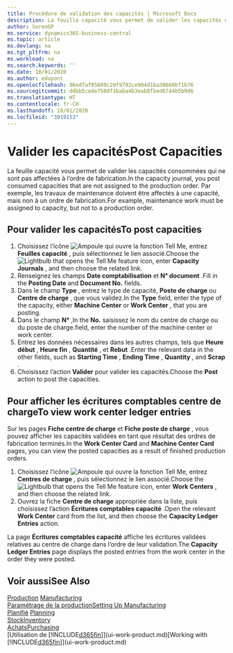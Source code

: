 ```yaml
---
title: Procédure de validation des capacités | Microsoft Docs
description: La feuille capacité vous permet de valider les capacités consommées qui ne sont pas affectées à l’ordre de fabrication. Par exemple, les travaux de maintenance doivent être affectés à une capacité, mais non à un ordre de fabrication.
author: SorenGP
ms.service: dynamics365-business-central
ms.topic: article
ms.devlang: na
ms.tgt_pltfrm: na
ms.workload: na
ms.search.keywords: ''
ms.date: 10/01/2020
ms.author: edupont
ms.openlocfilehash: 96ed7af85889c20f9792ce904d1ba30660bf1b76
ms.sourcegitcommit: ddbb5cede750df1baba4b3eab8fbed6744b5b9d6
ms.translationtype: HT
ms.contentlocale: fr-CH
ms.lasthandoff: 10/01/2020
ms.locfileid: "3919153"
---
```

# <a name="post-capacities"></a><span data-ttu-id="334ea-104">Valider les capacités</span><span class="sxs-lookup"><span data-stu-id="334ea-104">Post Capacities</span></span>
<span data-ttu-id="334ea-105">La feuille capacité vous permet de valider les capacités consommées qui ne sont pas affectées à l’ordre de fabrication.</span><span class="sxs-lookup"><span data-stu-id="334ea-105">In the capacity journal, you post consumed capacities that are not assigned to the production order.</span></span> <span data-ttu-id="334ea-106">Par exemple, les travaux de maintenance doivent être affectés à une capacité, mais non à un ordre de fabrication.</span><span class="sxs-lookup"><span data-stu-id="334ea-106">For example, maintenance work must be assigned to capacity, but not to a production order.</span></span>  

## <a name="to-post-capacities"></a><span data-ttu-id="334ea-107">Pour valider les capacités</span><span class="sxs-lookup"><span data-stu-id="334ea-107">To post capacities</span></span>  
1.  <span data-ttu-id="334ea-108">Choisissez l’icône ![Ampoule qui ouvre la fonction Tell Me](media/ui-search/search_small.png "Dites-moi ce que vous voulez faire"), entrez **Feuilles capacité** , puis sélectionnez le lien associé.</span><span class="sxs-lookup"><span data-stu-id="334ea-108">Choose the ![Lightbulb that opens the Tell Me feature](media/ui-search/search_small.png "Tell me what you want to do") icon, enter **Capacity Journals** , and then choose the related link.</span></span>  
2.  <span data-ttu-id="334ea-109">Renseignez les champs **Date comptabilisation** et **N° document** .</span><span class="sxs-lookup"><span data-stu-id="334ea-109">Fill in the **Posting Date** and **Document No.** fields.</span></span>  
3.  <span data-ttu-id="334ea-110">Dans le champ **Type** , entrez le type de capacité, **Poste de charge** ou **Centre de charge** , que vous validez.</span><span class="sxs-lookup"><span data-stu-id="334ea-110">In the **Type** field, enter the type of the capacity, either **Machine Center** or **Work Center** , that you are posting.</span></span>  
4.  <span data-ttu-id="334ea-111">Dans le champ **N°** ,</span><span class="sxs-lookup"><span data-stu-id="334ea-111">In the **No.**</span></span> <span data-ttu-id="334ea-112">saisissez le nom du centre de charge ou du poste de charge.</span><span class="sxs-lookup"><span data-stu-id="334ea-112">field, enter the number of the machine center or work center.</span></span>  
5.  <span data-ttu-id="334ea-113">Entrez les données nécessaires dans les autres champs, tels que **Heure début** , **Heure fin** , **Quantité** , et **Rebut** .</span><span class="sxs-lookup"><span data-stu-id="334ea-113">Enter the relevant data in the other fields, such as **Starting Time** , **Ending Time** , **Quantity** , and **Scrap** .</span></span>  
6.  <span data-ttu-id="334ea-114">Choisissez l’action **Valider** pour valider les capacités.</span><span class="sxs-lookup"><span data-stu-id="334ea-114">Choose the **Post** action to post the capacities.</span></span>  

## <a name="to-view-work-center-ledger-entries"></a><span data-ttu-id="334ea-115">Pour afficher les écritures comptables centre de charge</span><span class="sxs-lookup"><span data-stu-id="334ea-115">To view work center ledger entries</span></span>  
<span data-ttu-id="334ea-116">Sur les pages **Fiche centre de charge** et **Fiche poste de charge** , vous pouvez afficher les capacités validées en tant que résultat des ordres de fabrication terminés.</span><span class="sxs-lookup"><span data-stu-id="334ea-116">In the **Work Center Card** and **Machine Center Card** pages, you can view the posted capacities as a result of finished production orders.</span></span>    
1.  <span data-ttu-id="334ea-117">Choisissez l’icône ![Ampoule qui ouvre la fonction Tell Me](media/ui-search/search_small.png "Dites-moi ce que vous voulez faire"), entrez **Centres de charge** , puis sélectionnez le lien associé.</span><span class="sxs-lookup"><span data-stu-id="334ea-117">Choose the ![Lightbulb that opens the Tell Me feature](media/ui-search/search_small.png "Tell me what you want to do") icon, enter **Work Centers** , and then choose the related link.</span></span>  
2.  <span data-ttu-id="334ea-118">Ouvrez la fiche **Centre de charge** appropriée dans la liste, puis choisissez l’action **Écritures comptables capacité** .</span><span class="sxs-lookup"><span data-stu-id="334ea-118">Open the relevant **Work Center** card from the list, and then choose the **Capacity Ledger Entries** action.</span></span>  

<span data-ttu-id="334ea-119">La page **Écritures comptables capacité** affiche les écritures validées relatives au centre de charge dans l’ordre de leur validation.</span><span class="sxs-lookup"><span data-stu-id="334ea-119">The **Capacity Ledger Entries** page displays the posted entries from the work center in the order they were posted.</span></span>   

## <a name="see-also"></a><span data-ttu-id="334ea-120">Voir aussi</span><span class="sxs-lookup"><span data-stu-id="334ea-120">See Also</span></span>  
<span data-ttu-id="334ea-121">[Production](production-manage-manufacturing.md)  </span><span class="sxs-lookup"><span data-stu-id="334ea-121">[Manufacturing](production-manage-manufacturing.md)  </span></span>  
[<span data-ttu-id="334ea-122">Paramétrage de la production</span><span class="sxs-lookup"><span data-stu-id="334ea-122">Setting Up Manufacturing</span></span>](production-configure-production-processes.md)  
<span data-ttu-id="334ea-123">[Planifié](production-planning.md)    </span><span class="sxs-lookup"><span data-stu-id="334ea-123">[Planning](production-planning.md)    </span></span>  
[<span data-ttu-id="334ea-124">Stock</span><span class="sxs-lookup"><span data-stu-id="334ea-124">Inventory</span></span>](inventory-manage-inventory.md)  
[<span data-ttu-id="334ea-125">Achats</span><span class="sxs-lookup"><span data-stu-id="334ea-125">Purchasing</span></span>](purchasing-manage-purchasing.md)  
<span data-ttu-id="334ea-126">[Utilisation de [!INCLUDE[d365fin](includes/d365fin_md.md)]](ui-work-product.md)</span><span class="sxs-lookup"><span data-stu-id="334ea-126">[Working with [!INCLUDE[d365fin](includes/d365fin_md.md)]](ui-work-product.md)</span></span>
